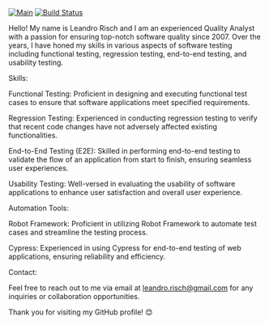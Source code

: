 [![Main](https://img.shields.io/badge/main-branch-green)](https://github.com/leandrorisch/cypress-test/blob/main/.github/workflows/main.yml)
[![Build Status](https://img.shields.io/travis/{seu-nome-de-usuario}/{seu-repositorio}?label=build&logo=travis)](https://github.com/leandrorisch/cypress-test/blob/main/.github/workflows/main.yml)

Hello! My name is Leandro Risch and I am an experienced Quality Analyst with a passion for ensuring top-notch software quality since 2007. Over the years, I have honed my skills in various aspects of software testing including functional testing, regression testing, end-to-end testing, and usability testing.

Skills:

Functional Testing: Proficient in designing and executing functional test cases to ensure that software applications meet specified requirements.

Regression Testing: Experienced in conducting regression testing to verify that recent code changes have not adversely affected existing functionalities.

End-to-End Testing (E2E): Skilled in performing end-to-end testing to validate the flow of an application from start to finish, ensuring seamless user experiences.

Usability Testing: Well-versed in evaluating the usability of software applications to enhance user satisfaction and overall user experience.

Automation Tools:

Robot Framework: Proficient in utilizing Robot Framework to automate test cases and streamline the testing process.

Cypress: Experienced in using Cypress for end-to-end testing of web applications, ensuring reliability and efficiency.

Contact:

Feel free to reach out to me via email at leandro.risch@gmail.com for any inquiries or collaboration opportunities.

Thank you for visiting my GitHub profile! 😊
